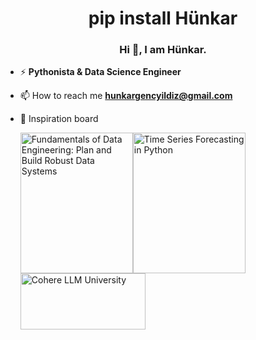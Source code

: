 <h1 align="center">pip install Hünkar</h1>
<h3 align="center">Hi 👋, I am Hünkar.</h3>

- ⚡ **Pythonista & Data Science Engineer**

- 📫 How to reach me **hunkargencyildiz@gmail.com**

- 🌱 Inspiration board
   <p><img alt="Fundamentals of Data Engineering: Plan and Build Robust Data Systems" src="https://m.media-amazon.com/images/I/81+oMD7Lm7L._SY425_.jpg" width="180" height="225"><img alt="Time Series Forecasting in Python" src="https://images.manning.com/360/480/resize/book/7/482d2a6-3bd0-4905-a379-9123863bcd0b/Peixeiro-HI.png" width="180" height="225"><img alt="Cohere LLM University" src="https://files.readme.io/60c937f-small-LLMUni_Docs_Banner.png" width="200" height="90"></p>


